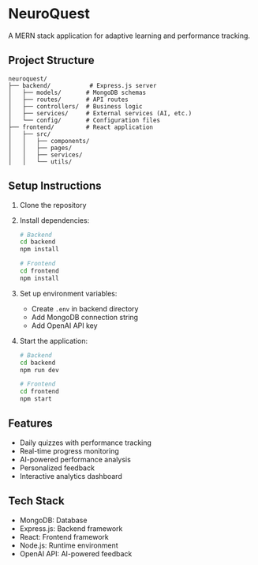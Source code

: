 # NeuroQuest

A MERN stack application for adaptive learning and performance tracking.

## Project Structure
```
neuroquest/
├── backend/           # Express.js server
│   ├── models/       # MongoDB schemas
│   ├── routes/       # API routes
│   ├── controllers/  # Business logic
│   ├── services/     # External services (AI, etc.)
│   └── config/       # Configuration files
├── frontend/         # React application
│   ├── src/
│   │   ├── components/
│   │   ├── pages/
│   │   ├── services/
│   │   └── utils/
```

## Setup Instructions

1. Clone the repository
2. Install dependencies:
   ```bash
   # Backend
   cd backend
   npm install

   # Frontend
   cd frontend
   npm install
   ```
3. Set up environment variables:
   - Create `.env` in backend directory
   - Add MongoDB connection string
   - Add OpenAI API key

4. Start the application:
   ```bash
   # Backend
   cd backend
   npm run dev

   # Frontend
   cd frontend
   npm start
   ```

## Features
- Daily quizzes with performance tracking
- Real-time progress monitoring
- AI-powered performance analysis
- Personalized feedback
- Interactive analytics dashboard

## Tech Stack
- MongoDB: Database
- Express.js: Backend framework
- React: Frontend framework
- Node.js: Runtime environment
- OpenAI API: AI-powered feedback